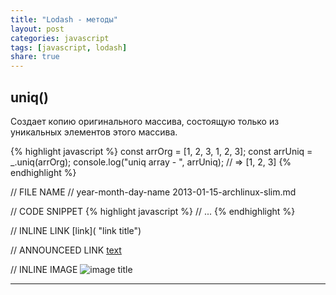 ```yaml
---
title: "Lodash - методы"
layout: post
categories: javascript
tags: [javascript, lodash]
share: true
---
```


## uniq()

Создает копию оригинального массива, состоящую только из уникальных элементов этого массива.

{% highlight javascript %}
const arrOrg = [1, 2, 3, 1, 2, 3];
const arrUniq = _.uniq(arrOrg);
console.log("uniq array - ", arrUniq); // => [1, 2, 3]
{% endhighlight %}


// FILE NAME
// year-month-day-name
2013-01-15-archlinux-slim.md

// CODE SNIPPET
{% highlight javascript %}
// ...
{% endhighlight %}

// INLINE LINK
[link]( "link title")

// ANNOUNCEED LINK
[text][1]

// INLINE IMAGE
![image title]({{site.url}}/images/uploads/2015/08/image.jpg "image alt")

***
[1]: http://speckyboy.com/2015/01/26/six-common-freelancing-myths/ "Six Common Freelancing Myths"
